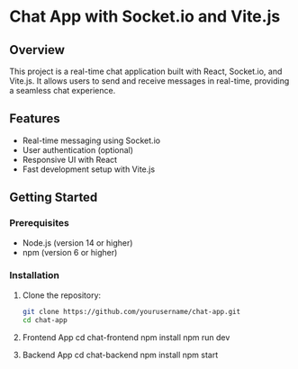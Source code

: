 # Chat App with Socket.io and Vite.js

## Overview

This project is a real-time chat application built with React, Socket.io, and Vite.js. It allows users to send and receive messages in real-time, providing a seamless chat experience.

## Features

- Real-time messaging using Socket.io
- User authentication (optional)
- Responsive UI with React
- Fast development setup with Vite.js

## Getting Started

### Prerequisites

- Node.js (version 14 or higher)
- npm (version 6 or higher)

### Installation

1. Clone the repository:

   ```bash
   git clone https://github.com/yourusername/chat-app.git
   cd chat-app

2. Frontend App 
    cd chat-frontend
    npm install
    npm run dev

3. Backend App
    cd chat-backend
    npm install
    npm start
